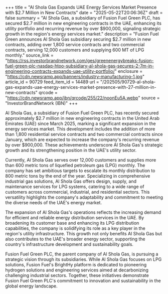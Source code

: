 +++
title = "Al Shola Gas Expands UAE Energy Services Market Presence with $2.7 Million in New Contracts"
date = "2025-05-22T20:06:36Z"
draft = false
summary = "Al Shola Gas, a subsidiary of Fusion Fuel Green PLC, has secured $2.7 million in new engineering contracts in the UAE, enhancing its utility portfolio and recurring revenue by over $900,000, signaling strategic growth in the region's energy services market."
description = "Fusion Fuel Green announces Al Shola Gas subsidiary securing $2.7 million in new contracts, adding over 1,800 service contracts and two commercial contracts, serving 12,000 customers and supplying 600 MT of LPG monthly."
source_link = "https://rss.investorbrandnetwork.com/ges/greenenergybreaks-fusion-fuel-green-plc-nasdaq-htoo-subsidiary-al-shola-gas-secures-2-7m-in-engineering-contracts-expands-uae-utility-portfolio/"
enclosure = "https://cdn.newsramp.app/banners/industry-manufacturing-1.jpg"
article_id = 90729
feed_item_id = 14489
url = "/202505/90729-al-shola-gas-expands-uae-energy-services-market-presence-with-27-million-in-new-contracts"
qrcode = "https://cdn.newsramp.app/ibn/qrcode/255/22/noonEu5A.webp"
source = "InvestorBrandNetwork (IBN)"
+++

<p>Al Shola Gas, a subsidiary of Fusion Fuel Green PLC, has recently secured approximately $2.7 million in new engineering contracts in the United Arab Emirates (UAE) since March 2025, marking a significant expansion in the energy services market. This development includes the addition of more than 1,800 residential service contracts and two commercial contracts since January, which are expected to increase the company's recurring revenue by over $900,000. These achievements underscore Al Shola Gas's strategic growth and its strengthening position in the UAE's utility sector.</p><p>Currently, Al Shola Gas serves over 12,000 customers and supplies more than 600 metric tons of liquefied petroleum gas (LPG) monthly. The company has set ambitious targets to escalate its monthly distribution to 800 metric tons by the end of the year. Specializing in comprehensive industrial gas solutions, Al Shola Gas offers design, supply, and maintenance services for LPG systems, catering to a wide range of customers across commercial, industrial, and residential sectors. This versatility highlights the company's adaptability and commitment to meeting the diverse needs of the UAE's energy market.</p><p>The expansion of Al Shola Gas's operations reflects the increasing demand for efficient and reliable energy distribution services in the UAE. By broadening its customer base and enhancing its LPG distribution capabilities, the company is solidifying its role as a key player in the region's utility infrastructure. This growth not only benefits Al Shola Gas but also contributes to the UAE's broader energy sector, supporting the country's infrastructure development and sustainability goals.</p><p>Fusion Fuel Green PLC, the parent company of Al Shola Gas, is pursuing a strategic vision through its subsidiaries. While Al Shola Gas focuses on LPG solutions, Fusion Fuel's BrightHy platform is dedicated to pioneering hydrogen solutions and engineering services aimed at decarbonizing challenging industrial sectors. Together, these initiatives demonstrate Fusion Fuel Green PLC's commitment to innovation and sustainability in the global energy landscape.</p>